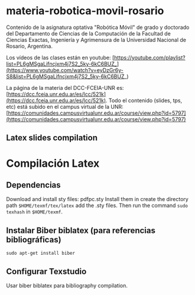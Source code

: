 # materia-robotica-movil-rosario

Contenido de la asignatura optativa "Robótica Móvil" de grado y doctorado del Departamento de Ciencias de la Computación de la Facultad de Ciencias Exactas, Ingeniería y Agrimensura de la Universidad Nacional de Rosario, Argentina.

Los vídeos de las clases están en youtube: [https://youtube.com/playlist?list=PL6gMSgaLifncjxm4j7S2_5ky-6kC6BUZ_](https://www.youtube.com/watch?v=eyDzGr6y-S8&list=PL6gMSgaLifncjxm4j7S2_5ky-6kC6BUZ_)

La página de la materia del DCC-FCEIA-UNR es: [https://dcc.fceia.unr.edu.ar/es/lcc/521k](https://dcc.fceia.unr.edu.ar/es/lcc/521k). Todo el contenido (slides, tps, etc) está subido en el campus virtual de la UNR: [https://comunidades.campusvirtualunr.edu.ar/course/view.php?id=5797](https://comunidades.campusvirtualunr.edu.ar/course/view.php?id=5797)

## Latex slides compilation

# Compilación Latex

## Dependencias
Download and install sty files: pdfpc.sty
Install them in create the directory path `$HOME/texmf/tex/latex` add the .sty files. Then run the command `sudo texhash`  in `$HOME/texmf`.

## Instalar Biber biblatex (para referencias bibliográficas)

```
sudo apt-get install biber
```

## Configurar Texstudio
Usar biber biblatex para bibliography compilation.
